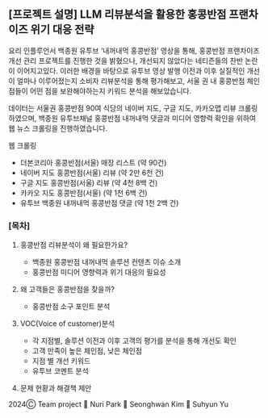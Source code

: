 ## **[프로젝트 설명]** **LLM 리뷰분석을 활용한  홍콩반점 프랜차이즈 위기 대응 전략**

요리 인플루언서 백종원 유투브 ‘내꺼내먹 홍콩반점’ 영상을 통해, 홍콩반점 프랜차이즈 개선 관리 프로젝트를 진행한 것을 밝혔으나, 개선되지 않았다는 네티즌들의 찬반 논란이 이어지고있다. 이러한 배경을 바탕으로 유투브 영상 발행 이전과 이후 실질적인 개선이 얼마나 이루어졌는지 소비자 리뷰분석을 통해 평가해보고, 서울 권 내 홍콩반점 체인점들이 어떤 점을 보완해야하는지 키워드 분석을 해보았습니다.

데이터는 서울권 홍콩반점 90여 식당의 네이버 지도, 구글 지도, 카카오맵 리뷰 크롤링 하였으며, 백종원 유투브채널 홍콩반점 내꺼내먹 댓글과 미디어 영향력 확인을 위하여 웹 뉴스 크롤링을 진행하였습니다.

웹 크롤링

- 더본코리아 홍콩반점(서울) 매장 리스트 (약 90건)
- 네이버 지도 홍콩반점(서울) 리뷰 (약 2만 6천 건)
- 구글 지도 홍콩반점(서울) 리뷰 (약 4천 8백 건)
- 카카오 지도 홍콩반점(서울) (약 1천 6백 건)
- 유투브 백종원 내꺼내먹 홍콩반점 댓글 (약 1천 2백 건)


### **[목차]**

1. 홍콩반점 리뷰분석이 왜 필요한가요?
    - 백종원 홍콩반점 내꺼내먹 솔루션 컨텐츠 이슈 소개
    - 홍콩반점 미디어 영향력과 위기 대응의 필요성
              
2. 왜 고객들은 홍콩반점을 찾을까?
    - 홍콩반점 소구 포인트 분석

3. VOC(Voice of customer)분석
    - 각 지점별, 솔루션 이전과 이후 고객의 평가를 분석을 통해 개선도 확인
    - 고객 만족이 높은 체인점, 낮은 체인점
    - 지점 별 개선 키워드
    - 유투브 코멘트 분석
      
4. 문제 현황과 해결책 제안

2024Ⓒ Team project 👾 Nuri Park 👾 Seonghwan Kim 👾 Suhyun Yu
